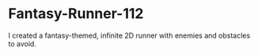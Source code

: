 # Fantasy-Runner-112

I created a fantasy-themed, infinite 2D runner with enemies and obstacles to avoid. 
